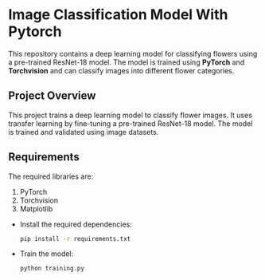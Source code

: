 # Image Classification Model With Pytorch

This repository contains a deep learning model for classifying flowers using a pre-trained ResNet-18 model. The model is trained using **PyTorch** and **Torchvision** and can classify images into different flower categories.


## Project Overview
This project trains a deep learning model to classify flower images. It uses transfer learning by fine-tuning a pre-trained ResNet-18 model. The model is trained and validated using image datasets.

## Requirements
The required libraries are:

1. PyTorch
2. Torchvision
3. Matplotlib

* Install the required dependencies:

    ```bash
    pip install -r requirements.txt
    ```
    
* Train the model:

    ```bash
    python training.py
    ```




